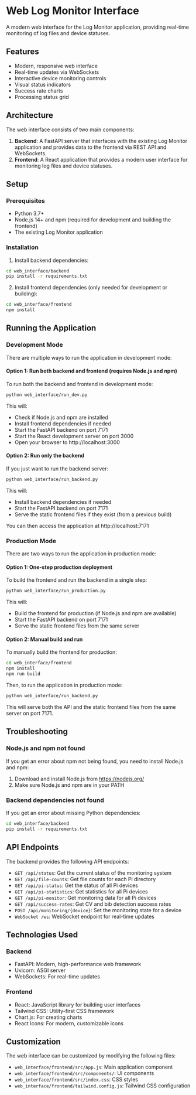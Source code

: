 # Web Log Monitor Interface

A modern web interface for the Log Monitor application, providing real-time monitoring of log files and device statuses.

## Features

- Modern, responsive web interface
- Real-time updates via WebSockets
- Interactive device monitoring controls
- Visual status indicators
- Success rate charts
- Processing status grid

## Architecture

The web interface consists of two main components:

1. **Backend**: A FastAPI server that interfaces with the existing Log Monitor application and provides data to the frontend via REST API and WebSockets.
2. **Frontend**: A React application that provides a modern user interface for monitoring log files and device statuses.

## Setup

### Prerequisites

- Python 3.7+
- Node.js 14+ and npm (required for development and building the frontend)
- The existing Log Monitor application

### Installation

1. Install backend dependencies:

```bash
cd web_interface/backend
pip install -r requirements.txt
```

2. Install frontend dependencies (only needed for development or building):

```bash
cd web_interface/frontend
npm install
```

## Running the Application

### Development Mode

There are multiple ways to run the application in development mode:

#### Option 1: Run both backend and frontend (requires Node.js and npm)

To run both the backend and frontend in development mode:

```bash
python web_interface/run_dev.py
```

This will:
- Check if Node.js and npm are installed
- Install frontend dependencies if needed
- Start the FastAPI backend on port 7171
- Start the React development server on port 3000
- Open your browser to http://localhost:3000

#### Option 2: Run only the backend

If you just want to run the backend server:

```bash
python web_interface/run_backend.py
```

This will:
- Install backend dependencies if needed
- Start the FastAPI backend on port 7171
- Serve the static frontend files if they exist (from a previous build)

You can then access the application at http://localhost:7171

### Production Mode

There are two ways to run the application in production mode:

#### Option 1: One-step production deployment

To build the frontend and run the backend in a single step:

```bash
python web_interface/run_production.py
```

This will:
- Build the frontend for production (if Node.js and npm are available)
- Start the FastAPI backend on port 7171
- Serve the static frontend files from the same server

#### Option 2: Manual build and run

To manually build the frontend for production:

```bash
cd web_interface/frontend
npm install
npm run build
```

Then, to run the application in production mode:

```bash
python web_interface/run_backend.py
```

This will serve both the API and the static frontend files from the same server on port 7171.

## Troubleshooting

### Node.js and npm not found

If you get an error about npm not being found, you need to install Node.js and npm:

1. Download and install Node.js from https://nodejs.org/
2. Make sure Node.js and npm are in your PATH

### Backend dependencies not found

If you get an error about missing Python dependencies:

```bash
cd web_interface/backend
pip install -r requirements.txt
```

## API Endpoints

The backend provides the following API endpoints:

- `GET /api/status`: Get the current status of the monitoring system
- `GET /api/file-counts`: Get file counts for each Pi directory
- `GET /api/pi-status`: Get the status of all Pi devices
- `GET /api/pi-statistics`: Get statistics for all Pi devices
- `GET /api/pi-monitor`: Get monitoring data for all Pi devices
- `GET /api/success-rates`: Get CV and bib detection success rates
- `POST /api/monitoring/{device}`: Set the monitoring state for a device
- `WebSocket /ws`: WebSocket endpoint for real-time updates

## Technologies Used

### Backend
- FastAPI: Modern, high-performance web framework
- Uvicorn: ASGI server
- WebSockets: For real-time updates

### Frontend
- React: JavaScript library for building user interfaces
- Tailwind CSS: Utility-first CSS framework
- Chart.js: For creating charts
- React Icons: For modern, customizable icons

## Customization

The web interface can be customized by modifying the following files:

- `web_interface/frontend/src/App.js`: Main application component
- `web_interface/frontend/src/components/`: UI components
- `web_interface/frontend/src/index.css`: CSS styles
- `web_interface/frontend/tailwind.config.js`: Tailwind CSS configuration
